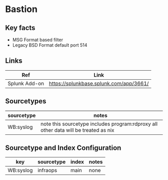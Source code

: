 # Bastion

## Key facts

* MSG Format based filter
* Legacy BSD Format default port 514

## Links

| Ref            | Link                                                                                                    |
|----------------|---------------------------------------------------------------------------------------------------------|
| Splunk Add-on  | <https://splunkbase.splunk.com/app/3661/>                                                                 |

## Sourcetypes

| sourcetype     | notes                                                                                                   |
|----------------|---------------------------------------------------------------------------------------------------------|
| WB:syslog  | note this sourcetype includes program:rdproxy all other data will be treated as nix  |

## Sourcetype and Index Configuration

| key                 | sourcetype             | index    | notes   |
|---------------------|------------------------|----------|---------|
| WB:syslog      | infraops      | main     | none    |

